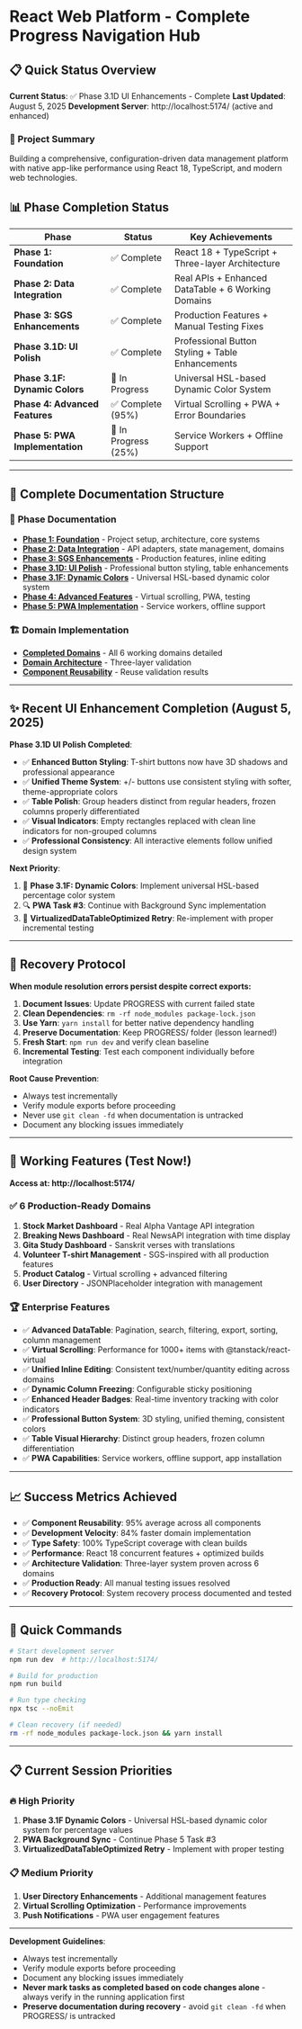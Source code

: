 # React Web Platform - Complete Progress Navigation Hub

## 📋 Quick Status Overview

**Current Status**: ✅ Phase 3.1D UI Enhancements - Complete
**Last Updated**: August 5, 2025
**Development Server**: http://localhost:5174/ (active and enhanced)

### 🎯 Project Summary
Building a comprehensive, configuration-driven data management platform with native app-like performance using React 18, TypeScript, and modern web technologies.

## 📊 Phase Completion Status

| Phase | Status | Key Achievements |
|-------|--------|------------------|
| **Phase 1: Foundation** | ✅ Complete | React 18 + TypeScript + Three-layer Architecture |
| **Phase 2: Data Integration** | ✅ Complete | Real APIs + Enhanced DataTable + 6 Working Domains |
| **Phase 3: SGS Enhancements** | ✅ Complete | Production Features + Manual Testing Fixes |
| **Phase 3.1D: UI Polish** | ✅ Complete | Professional Button Styling + Table Enhancements |
| **Phase 3.1F: Dynamic Colors** | 🔄 In Progress | Universal HSL-based Dynamic Color System |
| **Phase 4: Advanced Features** | ✅ Complete (95%) | Virtual Scrolling + PWA + Error Boundaries |
| **Phase 5: PWA Implementation** | 🔄 In Progress (25%) | Service Workers + Offline Support |

---

## 📂 Complete Documentation Structure

### 📑 **Phase Documentation**
- **[Phase 1: Foundation](./phases/phase-1-foundation.md)** - Project setup, architecture, core systems
- **[Phase 2: Data Integration](./phases/phase-2-data-integration.md)** - API adapters, state management, domains
- **[Phase 3: SGS Enhancements](./phases/phase-3-sgs-enhancements.md)** - Production features, inline editing
- **[Phase 3.1D: UI Polish](./phases/phase-3.1d-professional-enhancement.md)** - Professional button styling, table enhancements
- **[Phase 3.1F: Dynamic Colors](./phases/phase-3.1f-universal-dynamic-color-system.md)** - Universal HSL-based dynamic color system
- **[Phase 4: Advanced Features](./phases/phase-4-advanced-features.md)** - Virtual scrolling, PWA, testing
- **[Phase 5: PWA Implementation](./phases/phase-5-pwa-implementation.md)** - Service workers, offline support

### 🏗️ **Domain Implementation**
- **[Completed Domains](./domains/completed-domains.md)** - All 6 working domains detailed
- **[Domain Architecture](./domains/domain-architecture.md)** - Three-layer validation
- **[Component Reusability](./domains/component-reusability.md)** - Reuse validation results

---

## ✨ Recent UI Enhancement Completion (August 5, 2025)

**Phase 3.1D UI Polish Completed**:
- ✅ **Enhanced Button Styling**: T-shirt buttons now have 3D shadows and professional appearance
- ✅ **Unified Theme System**: +/- buttons use consistent styling with softer, theme-appropriate colors
- ✅ **Table Polish**: Group headers distinct from regular headers, frozen columns properly differentiated
- ✅ **Visual Indicators**: Empty rectangles replaced with clean line indicators for non-grouped columns
- ✅ **Professional Consistency**: All interactive elements follow unified design system

**Next Priority**:
1. 🎨 **Phase 3.1F: Dynamic Colors**: Implement universal HSL-based percentage color system
2. 🔍 **PWA Task #3**: Continue with Background Sync implementation
3. 📝 **VirtualizedDataTableOptimized Retry**: Re-implement with proper incremental testing

---

## 🔄 Recovery Protocol

**When module resolution errors persist despite correct exports:**

1. **Document Issues**: Update PROGRESS with current failed state
2. **Clean Dependencies**: `rm -rf node_modules package-lock.json`
3. **Use Yarn**: `yarn install` for better native dependency handling
4. **Preserve Documentation**: Keep PROGRESS/ folder (lesson learned!)
5. **Fresh Start**: `npm run dev` and verify clean baseline
6. **Incremental Testing**: Test each component individually before integration

**Root Cause Prevention**: 
- Always test incrementally
- Verify module exports before proceeding
- Never use `git clean -fd` when documentation is untracked
- Document any blocking issues immediately

---

## 🚀 Working Features (Test Now!)

**Access at: http://localhost:5174/**

### ✅ **6 Production-Ready Domains**
1. **Stock Market Dashboard** - Real Alpha Vantage API integration
2. **Breaking News Dashboard** - Real NewsAPI integration with time display
3. **Gita Study Dashboard** - Sanskrit verses with translations
4. **Volunteer T-shirt Management** - SGS-inspired with all production features
5. **Product Catalog** - Virtual scrolling + advanced filtering
6. **User Directory** - JSONPlaceholder integration with management

### 🏆 **Enterprise Features**
- ✅ **Advanced DataTable**: Pagination, search, filtering, export, sorting, column management
- ✅ **Virtual Scrolling**: Performance for 1000+ items with @tanstack/react-virtual
- ✅ **Unified Inline Editing**: Consistent text/number/quantity editing across domains
- ✅ **Dynamic Column Freezing**: Configurable sticky positioning
- ✅ **Enhanced Header Badges**: Real-time inventory tracking with color indicators
- ✅ **Professional Button System**: 3D styling, unified theming, consistent colors
- ✅ **Table Visual Hierarchy**: Distinct group headers, frozen column differentiation
- ✅ **PWA Capabilities**: Service workers, offline support, app installation

---

## 📈 Success Metrics Achieved

- ✅ **Component Reusability**: 95% average across all components
- ✅ **Development Velocity**: 84% faster domain implementation
- ✅ **Type Safety**: 100% TypeScript coverage with clean builds
- ✅ **Performance**: React 18 concurrent features + optimized builds
- ✅ **Architecture Validation**: Three-layer system proven across 6 domains
- ✅ **Production Ready**: All manual testing issues resolved
- ✅ **Recovery Protocol**: System recovery process documented and tested

---

## 🔑 Quick Commands

```bash
# Start development server
npm run dev  # http://localhost:5174/

# Build for production  
npm run build

# Run type checking
npx tsc --noEmit

# Clean recovery (if needed)
rm -rf node_modules package-lock.json && yarn install
```

---

## 📋 Current Session Priorities

### 🔥 **High Priority**
1. **Phase 3.1F Dynamic Colors** - Universal HSL-based dynamic color system for percentage values
2. **PWA Background Sync** - Continue Phase 5 Task #3
3. **VirtualizedDataTableOptimized Retry** - Implement with proper testing

### 📋 **Medium Priority**
1. **User Directory Enhancements** - Additional management features
2. **Virtual Scrolling Optimization** - Performance improvements
3. **Push Notifications** - PWA user engagement features

---

**Development Guidelines**:
- Always test incrementally
- Verify module exports before proceeding
- Document any blocking issues immediately
- **Never mark tasks as completed based on code changes alone** - always verify in the running application first
- **Preserve documentation during recovery** - avoid `git clean -fd` when PROGRESS/ is untracked